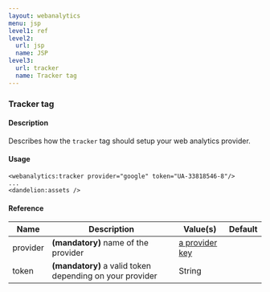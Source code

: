 ```yaml
---
layout: webanalytics
menu: jsp
level1: ref
level2:
  url: jsp
  name: JSP
level3:
  url: tracker
  name: Tracker tag
---
```


### Tracker tag

#### Description
Describes how the `tracker` tag should setup your web analytics provider.

#### Usage


    <webanalytics:tracker provider="google" token="UA-33818546-8"/>
    ...
    <dandelion:assets />


#### Reference

<table id="tableReference" class="table table-striped table-bordered">
  <thead>
    <tr>
      <th>Name</th>
      <th>Description</th>
      <th>Value(s)</th>
      <th>Default</th>
    </tr>
  </thead>
  <tbody>
  <tr>
    <td>provider</td>
    <td><strong>(mandatory)</strong> name of the provider</td>
    <td><a href="/webanalytics/features/providers/">a provider key</a></td>
    <td></td>
  </tr>
  <tr>
    <td>token</td>
    <td><strong>(mandatory)</strong> a valid token depending on your provider</td>
    <td>String</td>
    <td></td>
  </tr>
  </tbody>
</table>

<link rel="stylesheet" href="//ajax.aspnetcdn.com/ajax/jquery.dataTables/1.9.4/css/jquery.dataTables.css" />
<script src="http://ajax.aspnetcdn.com/ajax/jquery.dataTables/1.9.4/jquery.dataTables.min.js"></script>
<script src="/assets/js/site_reference.js"></script>